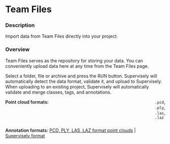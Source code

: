 # Team Files

### Description

Import data from Team Files directly into your project.

### Overview

Team Files serves as the repository for storing your data. You can conveniently upload data here at any time from the Team Files page.

Select a folder, file or archive and press the RUN button. Supervisely will automatically detect the data format, validate it, and upload to Supervisely.
When uploading to an existing project, Supervisely will automatically validate and merge classes, tags, and annotations.

<div style="display: grid; grid-template-columns: auto 1fr; grid-column-gap: 5px; grid-row-gap: 10px; grid-auto-rows: auto;">
  <b style="font-weight: 600; flex: none;" class="mr5">Point cloud formats:</b>
  <span><code>.pcd</code>, <code>.ply</code>, <code>.las</code>, <code>.laz</code></span>

<b style="font-weight: 600; flex: none;" class="mr5">Annotation formats:</b>
<span>
<a href="https://github.com/supervisely-ecosystem/import-wizard-docs/blob/master/converter_docs/point_cloud/point_clouds.md" data-modal-href="https://raw.githubusercontent.com/supervisely-ecosystem/import-wizard-docs/master/converter_docs/point_cloud/point_clouds.md" data-key="sly-open-modal" data-modal-event="open-md-modal" >PCD, PLY, LAS, LAZ format point clouds</a><span> | </span>
<a href="https://github.com/supervisely-ecosystem/import-wizard-docs/blob/master/converter_docs/point_cloud/supervisely.md" data-modal-href="https://raw.githubusercontent.com/supervisely-ecosystem/import-wizard-docs/master/converter_docs/point_cloud/supervisely.md" data-key="sly-open-modal" data-modal-event="open-md-modal" >Supervisely format</a>
</span>

</div>
